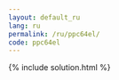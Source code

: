 ```yaml
---
layout: default_ru
lang: ru
permalink: /ru/ppc64el/
code: ppc64el
---
```

{% include solution.html %}
